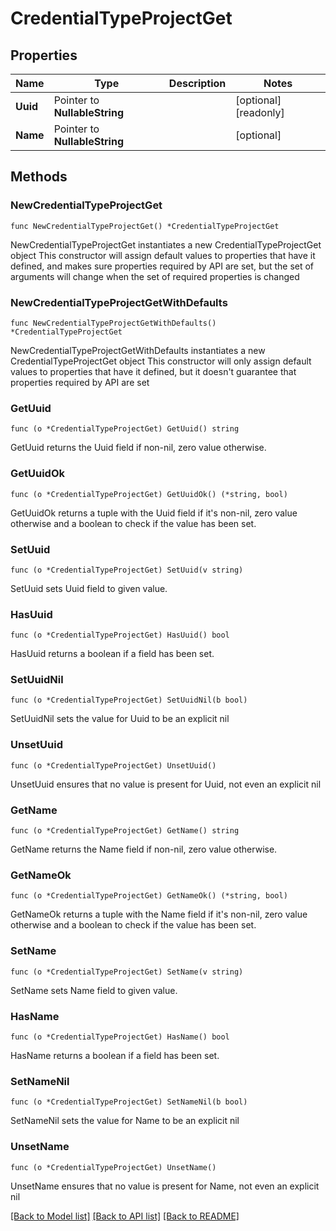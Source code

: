 # CredentialTypeProjectGet

## Properties

Name | Type | Description | Notes
------------ | ------------- | ------------- | -------------
**Uuid** | Pointer to **NullableString** |  | [optional] [readonly] 
**Name** | Pointer to **NullableString** |  | [optional] 

## Methods

### NewCredentialTypeProjectGet

`func NewCredentialTypeProjectGet() *CredentialTypeProjectGet`

NewCredentialTypeProjectGet instantiates a new CredentialTypeProjectGet object
This constructor will assign default values to properties that have it defined,
and makes sure properties required by API are set, but the set of arguments
will change when the set of required properties is changed

### NewCredentialTypeProjectGetWithDefaults

`func NewCredentialTypeProjectGetWithDefaults() *CredentialTypeProjectGet`

NewCredentialTypeProjectGetWithDefaults instantiates a new CredentialTypeProjectGet object
This constructor will only assign default values to properties that have it defined,
but it doesn't guarantee that properties required by API are set

### GetUuid

`func (o *CredentialTypeProjectGet) GetUuid() string`

GetUuid returns the Uuid field if non-nil, zero value otherwise.

### GetUuidOk

`func (o *CredentialTypeProjectGet) GetUuidOk() (*string, bool)`

GetUuidOk returns a tuple with the Uuid field if it's non-nil, zero value otherwise
and a boolean to check if the value has been set.

### SetUuid

`func (o *CredentialTypeProjectGet) SetUuid(v string)`

SetUuid sets Uuid field to given value.

### HasUuid

`func (o *CredentialTypeProjectGet) HasUuid() bool`

HasUuid returns a boolean if a field has been set.

### SetUuidNil

`func (o *CredentialTypeProjectGet) SetUuidNil(b bool)`

 SetUuidNil sets the value for Uuid to be an explicit nil

### UnsetUuid
`func (o *CredentialTypeProjectGet) UnsetUuid()`

UnsetUuid ensures that no value is present for Uuid, not even an explicit nil
### GetName

`func (o *CredentialTypeProjectGet) GetName() string`

GetName returns the Name field if non-nil, zero value otherwise.

### GetNameOk

`func (o *CredentialTypeProjectGet) GetNameOk() (*string, bool)`

GetNameOk returns a tuple with the Name field if it's non-nil, zero value otherwise
and a boolean to check if the value has been set.

### SetName

`func (o *CredentialTypeProjectGet) SetName(v string)`

SetName sets Name field to given value.

### HasName

`func (o *CredentialTypeProjectGet) HasName() bool`

HasName returns a boolean if a field has been set.

### SetNameNil

`func (o *CredentialTypeProjectGet) SetNameNil(b bool)`

 SetNameNil sets the value for Name to be an explicit nil

### UnsetName
`func (o *CredentialTypeProjectGet) UnsetName()`

UnsetName ensures that no value is present for Name, not even an explicit nil

[[Back to Model list]](../README.md#documentation-for-models) [[Back to API list]](../README.md#documentation-for-api-endpoints) [[Back to README]](../README.md)


